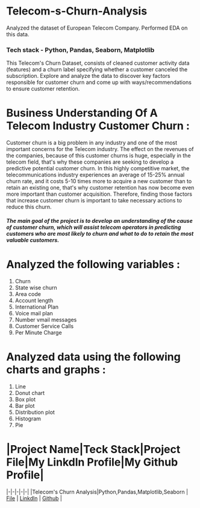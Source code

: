 # Telecom-s-Churn-Analysis
Analyzed the dataset of European Telecom Company. Performed EDA on this data. 

### Tech stack - Python, Pandas, Seaborn, Matplotlib
This Telecom's Churn Dataset, consists of cleaned customer activity data (features) and  a churn label specifying whether a customer canceled the subscription.
Explore and analyze the data to discover key factors responsible for customer churn and come up with ways/recommendations to ensure customer retention.
# Business Understanding Of A Telecom Industry Customer Churn :
Customer churn is a big problem in any industry and one of the most important concerns for the Telecom industry. 
The effect on the revenues of the companies, because of this customer churns is huge, especially in the telecom field, that's why these companies are seeking to develop a predictive potential customer churn. 
In this highly competitive market, the telecommunications industry experiences an average of 15-25% annual churn rate, and it costs 5-10 times more to acquire a new customer than to retain an existing one, that's why customer retention has now become even more important than customer acquisition.
Therefore, finding those factors that increase customer churn is important to take necessary actions to reduce this churn. 

##### The main goal of the project is to develop an understanding of the cause of customer churn, which will assist telecom operators in predicting customers who are most likely to churn and what to do to retain the most valuable customers.

# Analyzed the following variables :
1) Churn
2) State wise churn
3) Area code
4) Account length
5) International Plan
6) Voice mail plan
7) Number vmail messages
8) Customer Service Calls
9) Per Minute Charge
# Analyzed data using the following charts and graphs :
1) Line
2) Donut chart
3) Box plot
4) Bar plot
5) Distribution plot
6) Histogram
7) Pie

# |Project Name|Teck Stack|Project File|My Linkdln Profile|My Github Profile|
|-|-|-|-|-|
|Telecom's Churn Analysis|Python,Pandas,Matplotlib,Seaborn | [File]() | [Linkdln]() | [Github](https://github.com/shubhammeshram01) |
